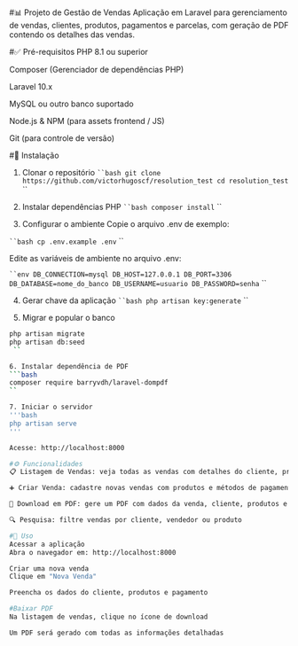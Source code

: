 #📊 Projeto de Gestão de Vendas
Aplicação em Laravel para gerenciamento de vendas, clientes, produtos, pagamentos e parcelas, com geração de PDF contendo os detalhes das vendas.

#✅ Pré-requisitos
PHP 8.1 ou superior

Composer (Gerenciador de dependências PHP)

Laravel 10.x

MySQL ou outro banco suportado

Node.js & NPM (para assets frontend / JS)

Git (para controle de versão)

#🚀 Instalação
1. Clonar o repositório
 ``` ``bash
git clone https://github.com/victorhugoscf/resolution_test
cd resolution_test
 ``` ``

2. Instalar dependências PHP
 ``` ``bash
composer install
 ``` ``

3. Configurar o ambiente
Copie o arquivo .env de exemplo:

 ``` ``bash
cp .env.example .env
 ``` ``

Edite as variáveis de ambiente no arquivo .env:

 ``` ``env
DB_CONNECTION=mysql
DB_HOST=127.0.0.1
DB_PORT=3306
DB_DATABASE=nome_do_banco
DB_USERNAME=usuario
DB_PASSWORD=senha
 ``` ``

4. Gerar chave da aplicação
 ``` ``bash
php artisan key:generate
 ``` ``

5. Migrar e popular o banco
 ```bash
php artisan migrate
php artisan db:seed
  ``

6. Instalar dependência de PDF
 ```bash
composer require barryvdh/laravel-dompdf
 `` 

7. Iniciar o servidor
'''bash
php artisan serve
'''

Acesse: http://localhost:8000

#⚙️ Funcionalidades
📋 Listagem de Vendas: veja todas as vendas com detalhes do cliente, produto e pagamento

➕ Criar Venda: cadastre novas vendas com produtos e métodos de pagamento

📄 Download em PDF: gere um PDF com dados da venda, cliente, produtos e parcelas

🔍 Pesquisa: filtre vendas por cliente, vendedor ou produto

#🧪 Uso
Acessar a aplicação
Abra o navegador em: http://localhost:8000

Criar uma nova venda
Clique em "Nova Venda"

Preencha os dados do cliente, produtos e pagamento

#Baixar PDF
Na listagem de vendas, clique no ícone de download

Um PDF será gerado com todas as informações detalhadas

